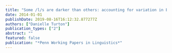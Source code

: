 ```yaml
---
title: "Some /l/s are darker than others: accounting for variation in English /l/ with ultrasound tongue imaging"
date: 2014-01-01
publishDate: 2019-08-16T16:12:32.877277Z
authors: ["Danielle Turton"]
publication_types: ["2"]
abstract: ""
featured: false
publication: "*Penn Working Papers in Linguistics*"
---
```



